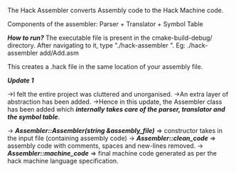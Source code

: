 The Hack Assembler converts Assembly code to the Hack Machine code.

Components of the assembler: Parser + Translator + Symbol Table

***How to run?***
The executable file is present in the cmake-build-debug/ directory. After navigating to it, type "./hack-assembler <file-name>".
  Eg: ./hack-assembler add/Add.asm
  
  This creates a .hack file in the same location of your assembly file.

***Update 1***

->I felt the entire project was cluttered and unorganised.
->An extra layer of abstraction has been added.
->Hence in this update, the Assembler class has been added which ***internally takes care of the parser, translator and the symbol table***.

-> ***Assembler::Assembler(string &assembly_file)*** => constructor takes in the input file (containing assembly code)
-> ***Assembler::clean_code*** => assembly code with comments, spaces and new-lines removed.
-> ***Assembler::machine_code*** => final machine code generated as per the hack machine language specification.
